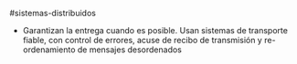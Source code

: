#sistemas-distribuidos 

- Garantizan la entrega cuando es posible. Usan sistemas de transporte fiable, con control de errores, acuse de recibo de transmisión y re-ordenamiento de mensajes desordenados